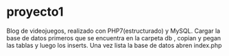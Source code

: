 # proyecto1
Blog de videojuegos, realizado con PHP7(estructurado) y MySQL.
Cargar la base de datos primeros que se encuentra en la carpeta db , copian y pegan las tablas y luego los inserts.
Una vez lista la base de datos abren index.php
